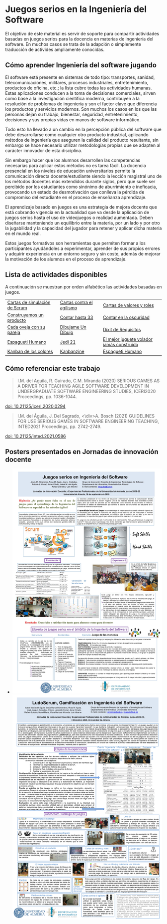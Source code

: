 

# Juegos serios en la Ingeniería del Software

El objetivo de este material es servir de soporte para compartir actividades basadas en juegos serios para la docencia en materias de ingeniería del software. En muchos casos se trata de la adapción o simplemente traducción de activides ampliamente conocidas.

## Cómo aprender Ingeniería del software jugando

 El software  está presente en sistemas de todo tipo: transportes, sanidad, telecomunicaciones, militares, procesos industriales, entretenimiento, productos de oficina, etc.; la lista cubre todas las actividades humanas. Estas aplicaciones conducen a la toma de decisiones comerciales, sirven como base a la investigación científica moderna, contribuyen a la resolución de problemas de ingeniería y son el factor clave que diferencia los productos y servicios modernos. Son muchos los casos en los que las personas dejan su trabajo, bienestar, seguridad, entretenimiento, decisiones y sus propias vidas en manos de software informático.


 Todo esto ha llevado a un cambio en la percepción pública del software que debe desarrollarse como cualquier otro producto industrial, aplicando métodos de ingeniería que aseguren la calidad del producto resultante, sin embargo se hace necesario utilizar metodologías propias que se adapten al carácter innovador de esta disciplina.


  Sin embargo hacer que los alumnos desarrollen las competencias necesarias para aplicar estos métodos no es tarea fácil. La docencia presencial en los niveles de educación universitarios permite la comunicación directa docente/estudiante siendo la lección magistral uno de los métodos docentes más extendidos durante siglos, pero que suele ser percibido por los estudiantes como sinónimo de aburrimiento e ineficacia, provocando un estado de desmotivación que conlleva la pérdida de compromiso del estudiante en el proceso de enseñanza aprendizaje.


 El aprendizaje basado en juegos es una estrategia de mejora docente que está cobrando vigencia en la actualidad que va desde la aplicación de juegos serios hasta el uso de videojuegos o realidad aumentada. Deben diseñarse manteniendo un equilibrio entre la materia, por un lado y por otro la jugabilidad y la capacidad del jugador para retener y aplicar dicha materia en el mundo real.


 Estos juegos formativos son herramientas que permiten formar a los participantes ayudándoles a experimentar, aprender de sus propios errores y adquirir experiencia en un entorno seguro y sin coste, además de mejorar la motivación de los alumnos en el proceso de aprendizaje.



## Lista de actividades disponibles

A continuación se muestran por orden alfabético las actividades basadas en juegos.

|  |  |  |
|--|--|--|
|   [Cartas de simulación de Scrum](/CartasSimulacionScrum/Descripcion.md) |   [Cartas contra el agilismo](/CartasContraAgilismo/Descripcion.md) |   [Cartas de valores y roles](/CartasValores/Descripcion.md) |
|  [Construyamos un producto](/ConstruyamosUnProducto/Descripcion.md)|    [Contar hasta 33](/ContarHasta33/Descripcion.md)   |  [Contar en la oscuridad](/ContarEnLaOscuridad/Descripcion.md)
|  [Cada oveja con su pareja](/Cadaoveja/Descripcion.md)  | [Dibujame Un Dibujo](/DibujameUnDibujo/Descripcion.md)| [Dixit de Requisitos](/DixitdeRequisitos/Descripcion.md)|
[Espagueti Humano](/EspaguetiHumano/Descripcion.md) | [Jedi 21](/Jedi21/Descripcion.md) | [El mejor juguete volador jamás construido](/JugueteVolador/Descripcion.md)
| [Kanban de los colores](/KanbanColores/Descripcion.md) | [Kanbanzine](/Kanbanzine/Descripcion.md) | [Espagueti Humano](/EspaguetiHumano/Descripcion.md)|



## Cómo referenciar este trabajo

>I.M. del Aguila, R. Guirado, C.M. Miranda (2020) SERIOUS GAMES AS A DRIVER FOR TEACHING AGILE SOFTWARE DEVELOPMENT IN UNDERGRADUATE SOFTWARE ENGINEERING STUDIES, ICERI2020 Proceedings, pp. 1036-1044.

[doi: 10.21125/iceri.2020.0294](https://library.iated.org/view/DELAGUILA2020SER)

>I.M. del Águila, J. Del Sagrado, <\div>A. Bosch (2021) GUIDELINES FOR USE SERIOUS GAMES IN SOFTWARE ENGINEERING TEACHING, INTED2021 Proceedings, pp. 2742-2749.

[doi: 10.21125/inted.2021.0586](https://library.iated.org/view/DELAGUILA2021GUI)



## Posters presentados en Jornadas de innovación docente

*   ![2019](2019.jpg)    ![2020](2020.jpg)
